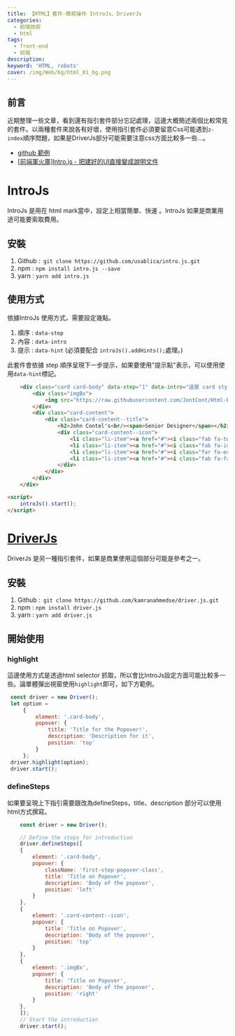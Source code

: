 ```yaml
---
title: 【HTML】套件-簡易操作 IntroJs、DriverJs
categories: 
  - 前端技術
  - html
tags: 
  - front-end
  - 前端
description:
keyword: 'HTML, robots'
cover: /img/Web/bg/html_01_bg.png
---
```


## 前言
近期整理一些文章，看到還有指引套件部分忘記處理，這邊大概簡述兩個比較常見的套件。以兩種套件來說各有好壞，使用指引套件必須要留意Css可能遇到```z-index```順序問題，如果是DriverJs部分可能需要注意css方面比較多一些...。

- [github 範例](https://github.com/JontCont/html_guideJs_template)
- [[前端軍火庫]Intro.js - 把建好的UI直接變成說明文件](https://dotblogs.com.tw/wellwind/2016/12/15/front-end-intro-js)
  
# IntroJs
IntroJs 是用在 html mark當中，設定上相當簡單、快速 。IntroJs 如果是商業用途可能要索取費用。

## 安裝
1. Github :``` git clone https://github.com/usablica/intro.js.git```
2. npm :  ```npm install intro.js --save```
3. yarn  : ```yarn add intro.js```


## 使用方式
依據IntroJs 使用方式，需要設定幾點。
1. 順序 : ```data-step```
2. 內容 : ```data-intro```
3. 提示 : ```data-hint``` (必須要配合 ```introJs().addHints();```處理。)

此套件會依據 step 順序呈現下一步提示，如果要使用"提示點"表示，可以使用使用```data-hint```標記。
```html
    <div class="card card-body" data-step="1" data-intro="這是 card style。由NFC作者取得">
        <div class="imgBx">
            <img src="https://raw.githubusercontent.com/JontCont/Html-BlogUI/main/card-ui/images/1.png" alt="" class="img-item">
        </div>
        <div class="card-content">
            <div class="card-content--title">
                <h2>John Contel's<br/><span>Senior Designer</span></h2>
                <div class="card-content--icon">
                    <li class="li-item"><a href="#"><i class="fab fa-twitter"></i></a></li>
                    <li class="li-item"><a href="#"><i class="fab fa-instagram"></i></a></li>
                    <li class="li-item"><a href="#"><i class="far fa-envelope"></i></a></li>
                    <li class="li-item"><a href="#"><i class="fab fa-facebook"></i></a></li>
                </div>
            </div>
        </div>
    </div>

<script>
    introJs().start();
</script>
```

# [DriverJs](https://kamranahmed.info/driver.js/)
DriverJs 是另一種指引套件，如果是商業使用這個部分可能是參考之一。


## 安裝
1. Github :``` git clone https://github.com/kamranahmedse/driver.js.git```
2. npm :  ```npm install driver.js```
3. yarn  : ```yarn add driver.js```

## 開始使用

### highlight
這邊使用方式是透過html selector 抓取，所以會比IntroJs設定方面可能比較多一些。論單體彈出視窗使用```highlight```即可，如下方範例。
```js
 const driver = new Driver();
 let option = 
     {
         element: '.card-body', 
         popover: {
             title: 'Title for the Popover!',
             description: 'Description for it',
             position: 'top'
         }
     };
 driver.highlight(option);
 driver.start();
```

### defineSteps
如果要呈現上下指引需要跟改為defineSteps，title、description 部分可以使用html方式撰寫。
```js
    const driver = new Driver();

    // Define the steps for introduction
    driver.defineSteps([
    {
        element: '.card-body',
        popover: {
            className: 'first-step-popover-class',
            title: 'Title on Popover',
            description: 'Body of the popover',
            position: 'left'
        }
    },
    {
        element: '.card-content--icon',
        popover: {
            title: 'Title on Popover',
            description: 'Body of the popover',
            position: 'top'
        }
    },
    {
        element: '.imgBx',
        popover: {
            title: 'Title on Popover',
            description: 'Body of the popover',
            position: 'right'
        }
    },
    ]);
    // Start the introduction
    driver.start();
```
